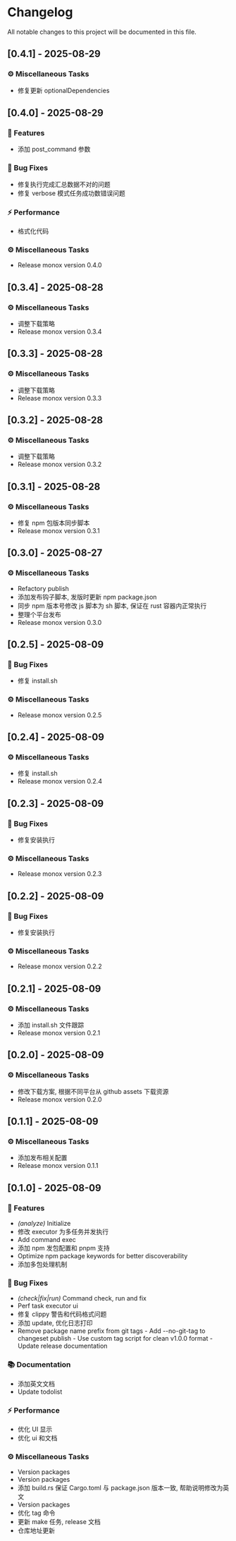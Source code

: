 # Changelog

All notable changes to this project will be documented in this file.

## [0.4.1] - 2025-08-29

### ⚙️ Miscellaneous Tasks

- 修复更新 optionalDependencies

## [0.4.0] - 2025-08-29

### 🚀 Features

- 添加 post_command 参数

### 🐛 Bug Fixes

- 修复执行完成汇总数据不对的问题
- 修复 verbose 模式任务成功数错误问题

### ⚡ Performance

- 格式化代码

### ⚙️ Miscellaneous Tasks

- Release monox version 0.4.0

## [0.3.4] - 2025-08-28

### ⚙️ Miscellaneous Tasks

- 调整下载策略
- Release monox version 0.3.4

## [0.3.3] - 2025-08-28

### ⚙️ Miscellaneous Tasks

- 调整下载策略
- Release monox version 0.3.3

## [0.3.2] - 2025-08-28

### ⚙️ Miscellaneous Tasks

- 调整下载策略
- Release monox version 0.3.2

## [0.3.1] - 2025-08-28

### ⚙️ Miscellaneous Tasks

- 修复 npm 包版本同步脚本
- Release monox version 0.3.1

## [0.3.0] - 2025-08-27

### ⚙️ Miscellaneous Tasks

- Refactory publish
- 添加发布钩子脚本, 发版时更新 npm package.json
- 同步 npm 版本号修改 js 脚本为 sh 脚本, 保证在 rust 容器内正常执行
- 整理个平台发布
- Release monox version 0.3.0

## [0.2.5] - 2025-08-09

### 🐛 Bug Fixes

- 修复 install.sh

### ⚙️ Miscellaneous Tasks

- Release monox version 0.2.5

## [0.2.4] - 2025-08-09

### ⚙️ Miscellaneous Tasks

- 修复 install.sh
- Release monox version 0.2.4

## [0.2.3] - 2025-08-09

### 🐛 Bug Fixes

- 修复安装执行

### ⚙️ Miscellaneous Tasks

- Release monox version 0.2.3

## [0.2.2] - 2025-08-09

### 🐛 Bug Fixes

- 修复安装执行

### ⚙️ Miscellaneous Tasks

- Release monox version 0.2.2

## [0.2.1] - 2025-08-09

### ⚙️ Miscellaneous Tasks

- 添加 install.sh 文件跟踪
- Release monox version 0.2.1

## [0.2.0] - 2025-08-09

### ⚙️ Miscellaneous Tasks

- 修改下载方案, 根据不同平台从 github assets 下载资源
- Release monox version 0.2.0

## [0.1.1] - 2025-08-09

### ⚙️ Miscellaneous Tasks

- 添加发布相关配置
- Release monox version 0.1.1

## [0.1.0] - 2025-08-09

### 🚀 Features

- *(analyze)* Initialize
- 修改 executor 为多任务并发执行
- Add command exec
- 添加 npm 发包配置和 pnpm 支持
- Optimize npm package keywords for better discoverability
- 添加多包处理机制

### 🐛 Bug Fixes

- *(check|fix|run)* Command check, run and fix
- Perf task executor ui
- 修复 clippy 警告和代码格式问题
- 添加 update, 优化日志打印
- Remove package name prefix from git tags - Add --no-git-tag to changeset publish - Use custom tag script for clean v1.0.0 format - Update release documentation

### 📚 Documentation

- 添加英文文档
- Update todolist

### ⚡ Performance

- 优化 UI 显示
- 优化 ui 和文档

### ⚙️ Miscellaneous Tasks

- Version packages
- Version packages
- 添加 build.rs 保证 Cargo.toml 与 package.json 版本一致, 帮助说明修改为英文
- Version packages
- 优化 tag 命令
- 更新 make 任务, release 文档
- 仓库地址更新

<!-- generated by git-cliff -->
